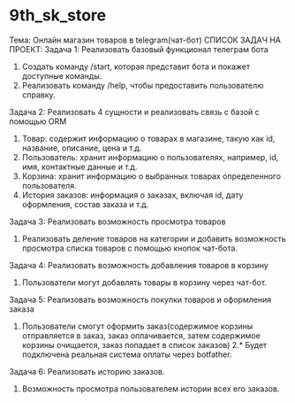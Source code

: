 # 9th_sk_store
Тема: Онлайн магазин товаров в telegram(чат-бот)
СПИСОК ЗАДАЧ НА ПРОЕКТ:
Задача 1:  Реализовать базовый функционал телеграм бота
1. Создать команду /start, которая представит бота и покажет доступные команды.
2. Реализовать команду /help, чтобы предоставить пользователю справку.

Задача 2:  Реализовать 4 сущности и реализовать связь с базой с помощью ORM
1. Товар: содержит информацию о товарах в магазине, такую как id, название, описание, цена и т.д.
2. Пользователь: хранит информацию о пользователях, например, id, имя, контактные данные и т.д.
3. Корзина: хранит информацию о выбранных товарах определенного пользователя.
4. История заказов: информация о заказах, включая id, дату оформления, состав заказа и т.д.

Задача 3:  Реализовать возможность просмотра товаров
1.  Реализовать деление товаров на категории и добавить возможность просмотра списка товаров с помощью кнопок чат-бота.

Задача 4:  Реализовать возможность добавления товаров в корзину
1. Пользователи могут добавлять товары в корзину через чат-бот.

Задача 5:  Реализовать возможность покупки товаров и оформления заказа
1. Пользователи смогут оформить заказ(содержимое корзины отправляется в заказ, заказ оплачивается, затем содержимое корзины очищается, заказ попадает в список заказов)
2.* Будет подключена реальная система оплаты через botfather.

Задача 6:  Реализовать историю заказов.
1. Возможность просмотра пользователем истории всех его заказов.
